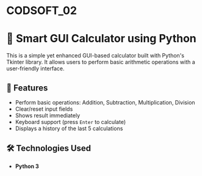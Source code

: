 # CODSOFT_02
# 🧮 Smart GUI Calculator using Python 

This is a simple yet enhanced GUI-based calculator built with Python's Tkinter library. It allows users to perform basic arithmetic operations with a user-friendly interface.

## 🚀 Features

- Perform basic operations: Addition, Subtraction, Multiplication, Division
- Clear/reset input fields
- Shows result immediately
- Keyboard support (press `Enter` to calculate)
- Displays a history of the last 5 calculations

## 🛠️ Technologies Used
- **Python 3**

